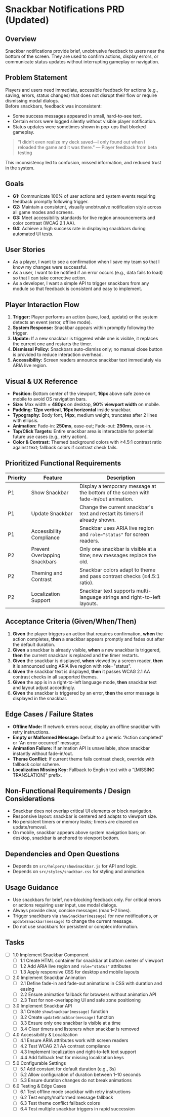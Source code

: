 # Snackbar Notifications PRD (Updated)

## Overview
Snackbar notifications provide brief, unobtrusive feedback to users near the bottom of the screen. They are used to confirm actions, display errors, or communicate status updates without interrupting gameplay or navigation.

## Problem Statement
Players and users need immediate, accessible feedback for actions (e.g., saving, errors, status changes) that does not disrupt their flow or require dismissing modal dialogs.  
Before snackbars, feedback was inconsistent:  
- Some success messages appeared in small, hard-to-see text.  
- Certain errors were logged silently without visible player notification.  
- Status updates were sometimes shown in pop-ups that blocked gameplay.  

> “I didn’t even realize my deck saved—I only found out when I reloaded the game and it was there.” — Player feedback from beta testing

This inconsistency led to confusion, missed information, and reduced trust in the system.

## Goals
- **G1:** Communicate 100% of user actions and system events requiring feedback promptly following trigger.  
- **G2:** Maintain a consistent, visually unobtrusive notification style across all game modes and screens.  
- **G3:** Meet accessibility standards for live region announcements and color contrast (WCAG 2.1 AA).  
- **G4:** Achieve a high success rate in displaying snackbars during automated UI tests.  

## User Stories
- As a player, I want to see a confirmation when I save my team so that I know my changes were successful.
- As a user, I want to be notified if an error occurs (e.g., data fails to load) so that I can take corrective action.
- As a developer, I want a simple API to trigger snackbars from any module so that feedback is consistent and easy to implement.

## Player Interaction Flow
1. **Trigger:** Player performs an action (save, load, update) or the system detects an event (error, offline mode).  
2. **System Response:** Snackbar appears within promptly following the trigger.  
3. **Update:** If a new snackbar is triggered while one is visible, it replaces the current one and restarts the timer.  
4. **Dismissal Policy:** Snackbars auto-dismiss only; no manual close button is provided to reduce interaction overhead.  
5. **Accessibility:** Screen readers announce snackbar text immediately via ARIA live region.  

## Visual & UX Reference
- **Position:** Bottom center of the viewport, **16px** above safe zone on mobile to avoid OS navigation bars.  
- **Size:** Max width = **480px** on desktop, **90% viewport width** on mobile.  
- **Padding:** **12px vertical**, **16px horizontal** inside snackbar.  
- **Typography:** Body font, **14px**, medium weight, truncates after 2 lines with ellipsis.  
- **Animation:** Fade-in: **250ms**, ease-out; Fade-out: **250ms**, ease-in.  
- **Tap/Click Targets:** Entire snackbar area is interactable for potential future use cases (e.g., retry action).  
- **Color & Contrast:** Themed background colors with ≥4.5:1 contrast ratio against text; fallback colors if contrast check fails.  

## Prioritized Functional Requirements
| Priority | Feature                        | Description                                                                 |
|---------|--------------------------------|-----------------------------------------------------------------------------|
| P1      | Show Snackbar                  | Display a temporary message at the bottom of the screen with fade-in/out animation. |
| P1      | Update Snackbar                | Change the current snackbar's text and restart its timers if already shown. |
| P1      | Accessibility Compliance       | Snackbar uses ARIA live region and `role="status"` for screen readers.      |
| P2      | Prevent Overlapping Snackbars  | Only one snackbar is visible at a time; new messages replace the old.       |
| P2      | Theming and Contrast           | Snackbar colors adapt to theme and pass contrast checks (≥4.5:1 ratio).     |
| P2      | Localization Support           | Snackbar text supports multi-language strings and right-to-left layouts.    |

## Acceptance Criteria (Given/When/Then)
1. **Given** the player triggers an action that requires confirmation, **when** the action completes, **then** a snackbar appears promptly and fades out after the default duration.  
2. **Given** a snackbar is already visible, **when** a new snackbar is triggered, **then** the current snackbar is replaced and the timer restarts.  
3. **Given** the snackbar is displayed, **when** viewed by a screen reader, **then** it is announced using ARIA live region with role="status".  
4. **Given** the snackbar text is displayed, **then** it passes WCAG 2.1 AA contrast checks in all supported themes.  
5. **Given** the app is in a right-to-left language mode, **then** snackbar text and layout adjust accordingly.  
6. **Given** the snackbar is triggered by an error, **then** the error message is displayed in the snackbar.  

## Edge Cases / Failure States
- **Offline Mode:** If network errors occur, display an offline snackbar with retry instructions.  
- **Empty or Malformed Message:** Default to a generic “Action completed” or “An error occurred” message.  
- **Animation Failure:** If animation API is unavailable, show snackbar instantly without fade-in/out.  
- **Theme Conflict:** If current theme fails contrast check, override with fallback color scheme.  
- **Localization Missing Key:** Fallback to English text with a “[MISSING TRANSLATION]” prefix.

## Non-Functional Requirements / Design Considerations
- Snackbar does not overlap critical UI elements or block navigation.  
- Responsive layout: snackbar is centered and adapts to viewport size.  
- No persistent timers or memory leaks; timers are cleared on update/removal.  
- On mobile, snackbar appears above system navigation bars; on desktop, snackbar is anchored to viewport bottom.  

## Dependencies and Open Questions
- Depends on `src/helpers/showSnackbar.js` for API and logic.  
- Depends on `src/styles/snackbar.css` for styling and animation.  

## Usage Guidance
- Use snackbars for brief, non-blocking feedback only. For critical errors or actions requiring user input, use modal dialogs.  
- Always provide clear, concise messages (max 1–2 lines).  
- Trigger snackbars via `showSnackbar(message)` for new notifications, or `updateSnackbar(message)` to change the current message.  
- Do not use snackbars for persistent or complex information.  

## Tasks

- [ ] 1.0 Implement Snackbar Component
  - [ ] 1.1 Create HTML container for snackbar at bottom center of viewport
  - [ ] 1.2 Add ARIA live region and `role="status"` attributes
  - [ ] 1.3 Apply responsive CSS for desktop and mobile layouts
- [ ] 2.0 Implement Snackbar Animation
  - [ ] 2.1 Define fade-in and fade-out animations in CSS with duration and easing
  - [ ] 2.2 Ensure animation fallback for browsers without animation API
  - [ ] 2.3 Test for non-overlapping UI and safe zone positioning
- [ ] 3.0 Implement Snackbar API
  - [ ] 3.1 Create `showSnackbar(message)` function
  - [ ] 3.2 Create `updateSnackbar(message)` function
  - [ ] 3.3 Ensure only one snackbar is visible at a time
  - [ ] 3.4 Clear timers and listeners when snackbar is removed
- [ ] 4.0 Accessibility & Localization
  - [ ] 4.1 Ensure ARIA attributes work with screen readers
  - [ ] 4.2 Test WCAG 2.1 AA contrast compliance
  - [ ] 4.3 Implement localization and right-to-left text support
  - [ ] 4.4 Add fallback text for missing localization keys
- [ ] 5.0 Configurable Settings
  - [ ] 5.1 Add constant for default duration (e.g., 3s)
  - [ ] 5.2 Allow configuration of duration between 1–10 seconds
  - [ ] 5.3 Ensure duration changes do not break animations
- [ ] 6.0 Testing & Edge Cases
  - [ ] 6.1 Test offline mode snackbar with retry instructions
  - [ ] 6.2 Test empty/malformed message fallback
  - [ ] 6.3 Test theme conflict fallback colors
  - [ ] 6.4 Test multiple snackbar triggers in rapid succession